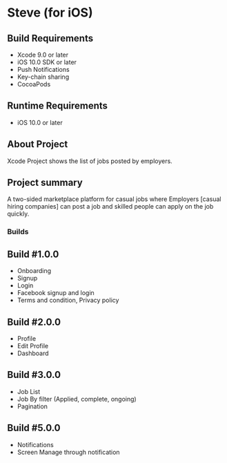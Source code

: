 # Steve (for iOS)

## Build Requirements
+ Xcode 9.0 or later
+ iOS 10.0 SDK or later
+ Push Notifications
+ Key-chain sharing
+ CocoaPods

## Runtime Requirements
+ iOS 10.0 or later

## About Project
Xcode Project shows the list of jobs posted by employers.

## Project summary
A two-sided marketplace platform for casual jobs where Employers [casual hiring companies] can post a job and skilled people can apply on the job quickly.


### Builds

## Build #1.0.0
*   Onboarding
*   Signup
*   Login
*   Facebook signup and login
*   Terms and condition, Privacy policy

## Build #2.0.0
*   Profile
*   Edit Profile
*   Dashboard

## Build #3.0.0
*   Job List
*   Job By filter (Applied, complete, ongoing)
*   Pagination

## Build #5.0.0
*   Notifications
*   Screen Manage through notification

